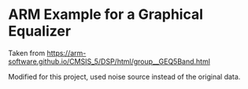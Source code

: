 
# ARM Example for a Graphical Equalizer

Taken from https://arm-software.github.io/CMSIS_5/DSP/html/group__GEQ5Band.html

Modified for this project, used noise source instead of the original data.